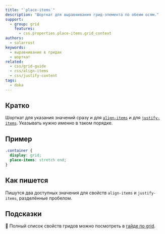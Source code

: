 ```yaml
---
title: "`place-items`"
description: "Шорткат для выравнивания грид-элемента по обеим осям."
support:
  - group: grid
    features:
      - css.properties.place-items.grid_context
authors:
  - solarrust
keywords:
  - выравнивание в гридах
  - шорткат
related:
  - css/grid-guide
  - css/align-items
  - css/justify-content
tags:
  - doka
---
```


## Кратко

Шорткат для указания значений сразу и для [`align-items`](/css/align-items/) и для [`justify-items`](/css/justify-items/). Указывать нужно именно в таком порядке.

## Пример

```css
.container {
  display: grid;
  place-items: stretch end;
}
```

## Как пишется

Пишутся два доступных значения для свойств `align-items` и `justify-items`, разделённые пробелом.

## Подсказки

<aside>

📝 Полный список свойств гридов можно посмотреть в [гайде по grid](/css/grid-guide/).

</aside>
